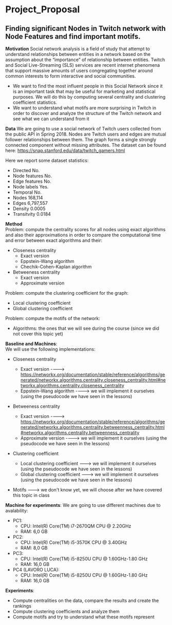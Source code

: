 # Project_Proposal
## Finding significant Nodes in Twitch network with Node Features and find important motifs.

**Motivation**
Social network analysis is a field of study that attempt to understand relationships between entities in a network based on the assumption about the “importance” of relationship between entities.
Twitch and Social Live-Streaming (SLS) services are recent internet phenomena that support massive amounts of users congregating together around common interests to form
interactive and social communities.

- We want to find the most influent people in this Social Network since it is an important task that may be useful for marketing and statistical purposes. We will do this by computing several centrality and clustering coefficient statistics.
- We want	to understand	what motifs	are	more surprising	in Twitch in order to discover and analyze the structure of the Twitch network and see what we can understand from it

**Data**
We are going to use a social network of Twitch users collected from the public API in Spring 2018. 
Nodes are Twitch users and edges are mutual follower relationships between them. The graph forms a single strongly connected component without missing attributes. The dataset can be found here: https://snap.stanford.edu/data/twitch_gamers.html
      
Here we report some dataset statistics:
- Directed	      No.
- Node features	No.
- Edge features	No.
- Node labels	Yes.
- Temporal	      No.
- Nodes	      168,114
- Edges	      6,797,557
- Density	      0.0005
- Transitvity	0.0184

**Method**	
Problem: compute the centrality scores for all nodes using exact algorithms and also their approximations in order to compare the computational time and error between exact algorithms and their:
  - Closeness centrality 
    - Exact version
    - Eppstein-Wang algorithm
    - Chechik-Cohen-Kaplan algorithm
  - Betweeness centrality
    - Exact version
    - Approximate version    

Problem: compute the clustering coefficient for the graph:
 - Local clustering coefficient
 - Global clustering coefficient
    
Problem: compute the motifs of the network:
 - Algorithms: the ones that we will see during the course (since we did not cover this topic yet)

**Baseline and Machines**:	
We will use the following implementations:
  - Closeness centrality 
    - Exact version ----> https://networkx.org/documentation/stable/reference/algorithms/generated/networkx.algorithms.centrality.closeness_centrality.html#networkx.algorithms.centrality.closeness_centrality
    - Eppstein-Wang algorithm ----> we will implement it ourselves (using the pseudocode we have seen in the lessons)
  - Betweeness centrality
    - Exact version ----> https://networkx.org/documentation/stable/reference/algorithms/generated/networkx.algorithms.centrality.betweenness_centrality.html#networkx.algorithms.centrality.betweenness_centrality
    - Approximate version ----> we will implement it ourselves (using the pseudocode we have seen in the lessons)

  - Clustering coefficient
    - Local clustering coefficient ---> we will implement it ourselves (using the pseudocode we have seen in the lessons)
    - Global clustering coefficient ---> we will implement it ourselves (using the pseudocode we have seen in the lessons)
  
  - Motifs ---> we don't know yet, we will choose after we have covered this topic in class

**Machine for experiments**: We are going to use different machines due to avalability:
  - PC1: 
      - CPU: Intel(R) Core(TM) i7-2670QM CPU @ 2.20GHz
      - RAM: 6,0 GB 
  - PC2: 
      - CPU: Intel(R) Core(TM) i5-3570K CPU @ 3.40GHz
      - RAM: 8,0 GB 
  - PC3: 
      - CPU: Intel(R) Core(TM) i5-8250U CPU @ 1.60GHz-1.80 GHz
      - RAM: 16,0 GB   
  - PC4 (LAVORO LUCA): 
      - CPU: Intel(R) Core(TM) i5-8250U CPU @ 1.60GHz-1.80 GHz
      - RAM: 16,0 GB 

**Experiments**:	
  - Compute centralities on the data, compare the results and create the rankings
  - Compute clustering coefficients and analyze them
  - Compute motifs and try to understand what these motifs represent



